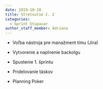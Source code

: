 ```yaml
---
date: 2019-10-10
title: Stretnutie č. 2
categories:
  - Sprint Stupavar
author_staff_member: Adriana
---
```

- Voľba nástroja pre manažment tímu (Jira)

- Vytvorenie a naplnenie backolgu
- Spustenie 1. šprintu
- Pridelovanie táskov
- Planning Poker
